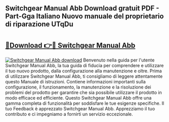 ## Switchgear Manual Abb Download gratuit PDF - Part-Gga Italiano Nuovo manuale del proprietario di riparazione UTqDu

# <h2><a href="http://dfb46j.blite.top/?on=Switchgear+Manual+Abb">🔗Download 👉🔴 Switchgear Manual Abb</a></h2>

[![Switchgear Manual Abb download](https://i.imgur.com/lujVjoI.png)](http://dfb46j.blite.top/?on=Switchgear+Manual+Abb)
Benvenuto nella guida per l'utente Switchgear Manual Abb, la tua guida di fiducia per comprendere e utilizzare il tuo nuovo prodotto, dalla configurazione alla manutenzione e oltre. Prima di utilizzare Switchgear Manual Abb, ti consigliamo di leggere attentamente questo Manuale di istruzioni. Contiene informazioni importanti sulla configurazione, il funzionamento, la manutenzione e la risoluzione dei problemi del prodotto per garantire che sia possibile utilizzare il prodotto in modo efficace ed efficiente. Questo Switchgear Manual Abb offre una gamma completa di funzionalità per soddisfare le tue esigenze specifiche. Il tuo Feedback è apprezzato Switchgear Manual Abb. Apprezziamo il tuo contributo e ci impegniamo a fornirti un servizio eccezionale.
